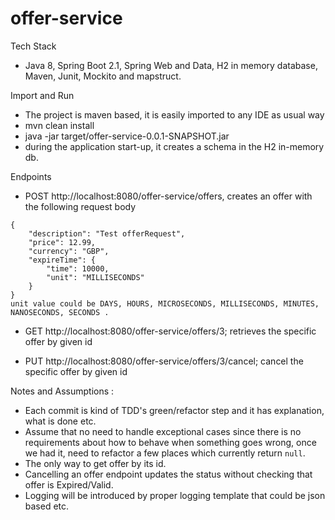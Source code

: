 # offer-service

Tech Stack
 - Java 8, Spring Boot 2.1, Spring Web and Data, H2 in memory database, Maven, Junit, Mockito and mapstruct.

Import and Run
 - The project is maven based, it is easily imported to any IDE as usual way
 - mvn clean install
 - java -jar target/offer-service-0.0.1-SNAPSHOT.jar
 - during the application start-up, it creates a schema in the H2 in-memory db.

Endpoints
 - POST http://localhost:8080/offer-service/offers, creates an offer with the following request body
 ```
 {
     "description": "Test offerRequest",
     "price": 12.99,
     "currency": "GBP",
     "expireTime": {
         "time": 10000,
         "unit": "MILLISECONDS"
     }
 }
 unit value could be DAYS, HOURS, MICROSECONDS, MILLISECONDS, MINUTES, NANOSECONDS, SECONDS .
 ```

 - GET http://localhost:8080/offer-service/offers/3; retrieves the specific offer by given id

 - PUT http://localhost:8080/offer-service/offers/3/cancel; cancel the specific offer by given id

Notes and Assumptions :
 - Each commit is kind of TDD's green/refactor step and it has explanation, what is done etc.
 - Assume that no need to handle exceptional cases since there is no requirements about how to behave when something goes wrong, once we had it, need to refactor a few places which currently return `null`.
 - The only way to get offer by its id.
 - Cancelling an offer endpoint updates the status without checking that offer is Expired/Valid.
 - Logging will be introduced by proper logging template that could be json based etc.



